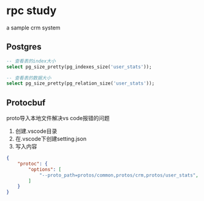 # rpc study
a sample crm system


## Postgres
```sql
-- 查看表的index大小
select pg_size_pretty(pg_indexes_size('user_stats'));

-- 查看表的数据大小
select pg_size_pretty(pg_relation_size('user_stats'));
```


## Protocbuf
proto导入本地文件解决vs code报错的问题
1. 创建.vscode目录
2. 在.vscode下创建setting.json
3. 写入内容
```json
{
    "protoc": {
        "options": [
            "--proto_path=protos/common,protos/crm,protos/user_stats",
        ]
    }
}
```

